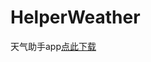 # HelperWeather
天气助手app[点此下载](https://github.com/1059245088/Weather/blob/master/%E5%A4%A9%E6%B0%94%E5%8A%A9%E6%89%8B.apk)
